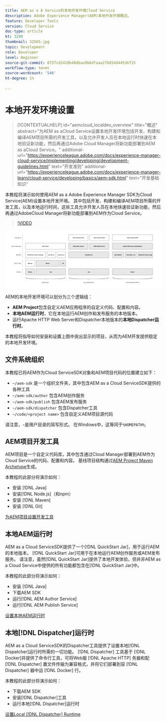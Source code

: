 ```yaml
---
title: AEM as a A Service的本地开发环境Cloud Service
description: Adobe Experience Manager(AEM)本地开发环境概述。
feature: Developer Tools
version: Cloud Service
doc-type: article
kt: 3290
thumbnail: 32565.jpg
topic: Development
role: Developer
level: Beginner
source-git-commit: 0737cd2410b48dbaa9b6dfaaa27b854d44536f15
workflow-type: tm+mt
source-wordcount: '546'
ht-degree: 1%

---
```



# 本地开发环境设置

>[!CONTEXTUALHELP]
>id="aemcloud_localdev_overview"
>title="概述"
>abstract="为AEM as aCloud Service设置本地开发环境包括开发、构建和编译AEM项目所需的开发工具，以及允许开发人员在本地运行时快速在本地验证新功能，然后再通过Adobe Cloud Manager将新功能部署到AEM as aCloud Service。"
>additional-url="https://experienceleague.adobe.com/docs/experience-manager-cloud-service/implementing/developing/development-guidelines.html" text="开发准则"
>additional-url="https://experienceleague.adobe.com/docs/experience-manager-learn/cloud-service/developing/basics/aem-sdk.html" text="开发基础知识"

本教程将演示如何使用AEM as a Adobe Experience Manager SDK为Cloud Service(AEM)设置本地开发环境。 其中包括开发、构建和编译AEM项目所需的开发工具，以及本地运行时间，这些工具允许开发人员在本地快速验证新功能，然后再通过AdobeCloud Manager将新功能部署到AEM作为Cloud Service。

>[!VIDEO](https://video.tv.adobe.com/v/32565/?quality=12&learn=on)

![AEM as a Local开发环境技术堆栈](./assets/overview/aem-sdk-technology-stack.png)

AEM的本地开发环境可以划分为三个逻辑组：

+ __AEM Project__&#x200B;包含自定义AEM应用程序的自定义代码、配置和内容。
+ __本地AEM运行时__，它在本地运行AEM创作和发布服务的本地版本。
+ 运行Apache HTTP Web Server和Dispatcher本地版本的&#x200B;__本地Dispatcher运行时__。

本教程将指导如何安装和设置上图中突出显示的项目，从而为AEM开发提供稳定的本地开发环境。

## 文件系统组织

本教程已将AEM作为Cloud ServiceSDK对象和AEM项目代码的位置建立如下：

+ `~/aem-sdk` 是一个组织文件夹，其中包含AEM as a Cloud ServiceSDK提供的各种工具
+ `~/aem-sdk/author` 包含AEM创作服务
+ `~/aem-sdk/publish` 包含AEM发布服务
+ `~/aem-sdk/dispatcher` 包含Dispatcher工具
+ `~/code/<project name>` 包含自定义AEM项目源代码

请注意，`~`是用户目录的简写形式。 在Windows中，这等同于`%HOMEPATH%`;

## AEM项目开发工具

AEM项目是一个自定义代码库，其中包含通过Cloud Manager部署到AEM作为Cloud Service的代码、配置和内容。 基线项目结构通过[AEM Project Maven Archetype](https://github.com/adobe/aem-project-archetype)生成。

本教程的此部分将演示如何：

+ 安装 [!DNL Java]
+ 安装[!DNL Node.js]（和npm）
+ 安装 [!DNL Maven]
+ 安装 [!DNL Git]

[为AEM项目设置开发工具](./development-tools.md)

## 本地AEM运行时

AEM as a Cloud ServiceSDK提供了一个[!DNL QuickStart Jar]，用于运行AEM的本地版本。 [!DNL QuickStart Jar]可用于在本地运行AEM创作服务或AEM发布服务。 请注意，虽然[!DNL QuickStart Jar]提供了本地开发体验，但并非AEM as a Cloud Service中提供的所有功能都包含在[!DNL QuickStart Jar]中。

本教程的此部分将演示如何：

+ 安装 [!DNL Java]
+ 下载AEM SDK
+ 运行[!DNL AEM Author Service]
+ 运行[!DNL AEM Publish Service]

[设置本地AEM运行时](./aem-runtime.md)

## 本地[!DNL Dispatcher]运行时

AEM as a Cloud ServiceSDK的Dispatcher工具提供了设置本地[!DNL Dispatcher]运行时所需的一切功能。 [!DNL Dispatcher] 工具基于 [!DNL Docker]并提供了命令行工具，可将Web服 [!DNL Apache HTTP] 务器和配 [!DNL Dispatcher] 置文件传输为兼容格式，并将它们部署到容 [!DNL Dispatcher] 器中运 [!DNL Docker] 行。

本教程的此部分将演示如何：

+ 下载AEM SDK
+ 安装[!DNL Dispatcher]工具
+ 运行本地[!DNL Dispatcher]运行时

[设置Local [!DNL Dispatcher] Runtime](./dispatcher-tools.md)
